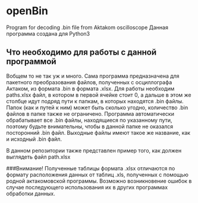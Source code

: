 # openBin
Program for decoding .bin file from Aktakom oscilloscope
Данная программа создана для Python3

## Что необходимо для работы с данной программой
Вобщем то не так уж и много. Сама программа предназначена для пакетного преобразования файлов, полученных с осциллографа Актаком, из формата .bin в формата .xlsx. Для работы необходим paths.xlsx файл, в котором в первой ячейке стоит 0, а дальше в этом же столбце идут подряд пути к папкам, в которых находятся .bin файлы. Папок (как и путей к ним) может быть сколько угодно, количество .bin файлов в папке также не ограничено. Программа автоматически обрабатывает все .bin файлы, находящиеся по указанному пути, поэтому будьте внимательны, чтобы в данной папке не оказался посторонний .bin файл. Выходные файлы имеют такое же название, как и исходный .bin файл.

В данном репозитории также представлен пример того, как должен выглядеть файл path.xlsx

###Внимание!
Полученные таблицы формата .xlsx отличаются по формату расположения данных от таблиц .xls, полученных с помощью родной актакомовской программы. Возможно возникновение ошибок в случае последующего использования их в других программах обработки данных.
